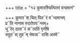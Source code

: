 +++
title = "१२ कुमारश्चित्पितरं वन्दमानं"

+++
कुमार᳓श् चित् पित᳓रं व᳓न्दमानम्  
प्र᳓ति नानाम रुदरोपय᳓न्तम्+  
भू᳓रेर् दाता᳓रं स᳓त्पतिं गृणीषे  
स्तुत᳓स् तुव᳓म् भेषजा᳓ रासि अस्मे᳓